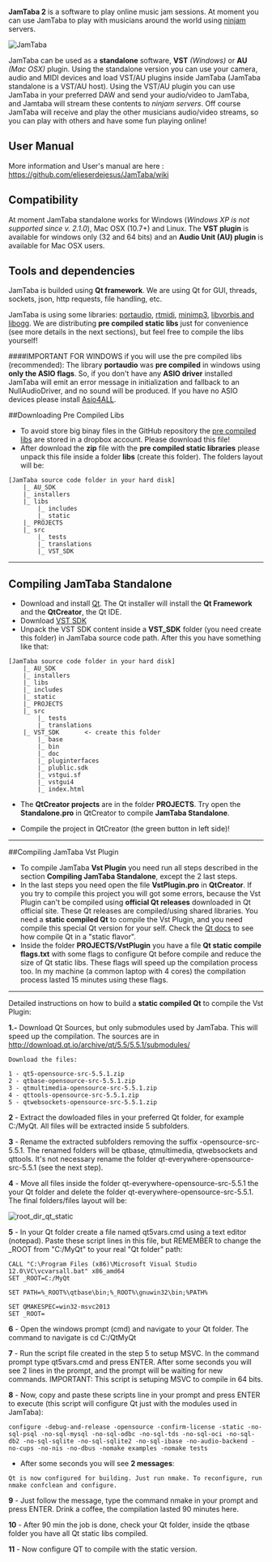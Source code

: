 
**JamTaba 2** is a software to play online music jam sessions. At moment you can use JamTaba to play with musicians around the world using [ninjam ](http://www.cockos.com/ninjam/) servers.

![JamTaba](http://jamtaba-music-web-site.appspot.com/img/Jamtaba_2_1_0_jamming.png)

JamTaba can be used as a **standalone** software, **VST** *(Windows)* or **AU** *(Mac OSX)* plugin. Using the standalone version you can use your camera, audio and MIDI devices and load VST/AU plugins inside JamTaba (JamTaba standalone is a VST/AU host). Using the VST/AU plugin you can use JamTaba in your preferred DAW and send your audio/video to JamTaba, and Jamtaba will stream these contents to *ninjam servers*. Off course JamTaba will receive and play the other musicians audio/video streams, so you can play with others and have some fun playing online!

## User Manual
More information and User's manual are here : https://github.com/elieserdejesus/JamTaba/wiki      


## Compatibility
At moment JamTaba standalone works for Windows (*Windows XP is not supported since v. 2.1.0*), Mac OSX (10.7+) and Linux. The **VST plugin** is available for windows only (32 and 64 bits) and an **Audio Unit (AU) plugin** is available for Mac OSX users. 

## Tools and dependencies
JamTaba is builded using **Qt framework**. We are using Qt for GUI, threads, sockets, json, http requests, file handling, etc. 

JamTaba is using some libraries: [portaudio](http://www.portaudio.com/), [rtmidi](https://www.music.mcgill.ca/~gary/rtmidi/), [minimp3](http://keyj.emphy.de/minimp3/), [libvorbis and libogg](http://www.vorbis.com/). We are distributing **pre compiled static libs** just for convenience (see more details in the next sections), but feel free to compile the libs yourself!

####IMPORTANT FOR WINDOWS if you will use the pre compiled libs (recommended):
The library **portaudio** was **pre compiled** in windows using **only the ASIO flags**. So, if you don't have any **ASIO driver** installed JamTaba will emit an error message in initialization and fallback to an NullAudioDriver, and no sound will be produced. If you have no ASIO devices please install [Asio4ALL](http://www.asio4all.com/).

##Downloading Pre Compiled Libs
- To avoid store big binay files in the GitHub repository the [pre compiled libs](https://www.dropbox.com/s/qckwsmaqlditwpb/JamTaba-static-libs.zip?dl=0) are stored in a dropbox account. Please download this file!
- After download the **zip** file with the **pre compiled static libraries** please unpack this file inside a folder **libs** (create this folder). The folders layout will be:
```
[JamTaba source code folder in your hard disk]
	|_ AU_SDK
	|_ installers
	|_ libs	  
		|_ includes
		|_ static
	|_ PROJECTS
	|_ src
        |_ tests
        |_ translations	
        |_ VST_SDK		
```
***

## Compiling JamTaba Standalone

- Download and install [Qt](http://www.qt.io/download-open-source/). The Qt installer will install the **Qt Framework** and the **QtCreator**, the Qt IDE.
- Download [VST SDK](http://www.steinberg.net/en/company/developers.html)
- Unpack the VST SDK content inside a **VST_SDK** folder (you need create this folder) in JamTaba source code path. After this you have something like that:
```
[JamTaba source code folder in your hard disk]
	|_ AU_SDK
	|_ installers
	|_ libs	  
	|_ includes
	|_ static
	|_ PROJECTS
	|_ src
        |_ tests
        |_ translations	
	|_ VST_SDK       <- create this folder
		|_ base
		|_ bin
		|_ doc
		|_ pluginterfaces
		|_ plublic.sdk
		|_ vstgui.sf
		|_ vstgui4
		|_ index.html
```
- The **QtCreator projects** are in the folder **PROJECTS**. Try open the **Standalone.pro** in QtCreator to compile **JamTaba Standalone**. 

- Compile the project in QtCreator (the green button in left side)!

***

##Compiling JamTaba Vst Plugin
- To compile JamTaba **Vst Plugin** you need run all steps described in the section **Compiling JamTaba Standalone**, except the 2 last steps.
- In the last steps you need open the file **VstPlugin.pro** in **QtCreator**. If you try to compile this project you will got some errors, because the Vst Plugin can't be compiled using **official Qt releases** downloaded in Qt official site. These Qt releases are compiled/using shared libraries. You need a **static compiled Qt** to compile the Vst Plugin, and you need compile this special Qt version for your self. Check the [Qt docs](http://doc.qt.io/qt-5/build-sources.html) to see how compile Qt in a "static flavor". 
- Inside the folder **PROJECTS/VstPlugin** you have a file **Qt static compile flags.txt** with some flags to configure Qt before compile and reduce the size of Qt static libs. These flags will speed up the compilation process too. In my machine (a common laptop with 4 cores) the compilation process lasted 15 minutes using these flags. 

***
Detailed instructions on how to build a **static compiled Qt** to compile the Vst Plugin:

**1.-** Download Qt Sources, but only submodules used by JamTaba. This will speed up the compilation. The sources are in http://download.qt.io/archive/qt/5.5/5.5.1/submodules/

	Download the files:

	1 - qt5-opensource-src-5.5.1.zip
	2 - qtbase-opensource-src-5.5.1.zip
	3 - qtmultimedia-opensource-src-5.5.1.zip
	4 - qttools-opensource-src-5.5.1.zip
	5 - qtwebsockets-opensource-src-5.5.1.zip

**2** - Extract the dowloaded files in your preferred Qt folder, for example C:/MyQt. All files will be extracted inside 5 subfolders.

**3** - Rename the extracted subfolders removing the suffix -opensource-src-5.5.1. The renamed folders will be qtbase, qtmultimedia, qtwebsockets and qttools. It's not necessary rename the folder qt-everywhere-opensource-src-5.5.1 (see the next step).

**4** - Move all files inside the folder qt-everywhere-opensource-src-5.5.1 the your Qt folder and delete the folder qt-everywhere-opensource-src-5.5.1. The final folders/files layout will be:

![root_dir_qt_static](https://user-images.githubusercontent.com/1012741/30293084-b94d9818-970e-11e7-8103-51c0179d16d6.png)

**5** - In your Qt folder create a file named qt5vars.cmd using a text editor (notepad). Paste these script lines in this file, but REMEMBER to change the _ROOT from "C:/MyQt" to your real "Qt folder" path:

	CALL "C:\Program Files (x86)\Microsoft Visual Studio 12.0\VC\vcvarsall.bat" x86_amd64
	SET _ROOT=C:/MyQt

	SET PATH=%_ROOT%\qtbase\bin;%_ROOT%\gnuwin32\bin;%PATH%

	SET QMAKESPEC=win32-msvc2013
	SET _ROOT=

**6** - Open the windows prompt (cmd) and navigate to your Qt folder. The command to navigate is cd C:/QtMyQt

**7** - Run the script file created in the step 5 to setup MSVC. In the command prompt type qt5vars.cmd and press ENTER. After some seconds you will see 2 lines in the prompt, and the prompt will be waiting for new commands. IMPORTANT: This script is setuping MSVC to compile in 64 bits.

**8** - Now, copy and paste these scripts line in your prompt and press ENTER to execute (this script will configure Qt just with the modules used in JamTaba):

	configure -debug-and-release -opensource -confirm-license -static -no-sql-psql -no-sql-mysql -no-sql-odbc -no-sql-tds -no-sql-oci -no-sql-db2 -no-sql-sqlite -no-sql-sqlite2 -no-sql-ibase -no-audio-backend -no-cups -no-nis -no-dbus -nomake examples -nomake tests

* After some seconds you will see **2 messages**:

`Qt is now configured for building. Just run nmake.
To reconfigure, run nmake confclean and configure.`

**9** - Just follow the message, type the command nmake in your prompt and press ENTER. Drink a coffee, the compilation lasted 90 minutes here.

**10** - After 90 min the job is done, check your Qt folder, inside the qtbase folder you have all Qt static libs compiled.

**11** - Now configure QT to compile with the static version.


